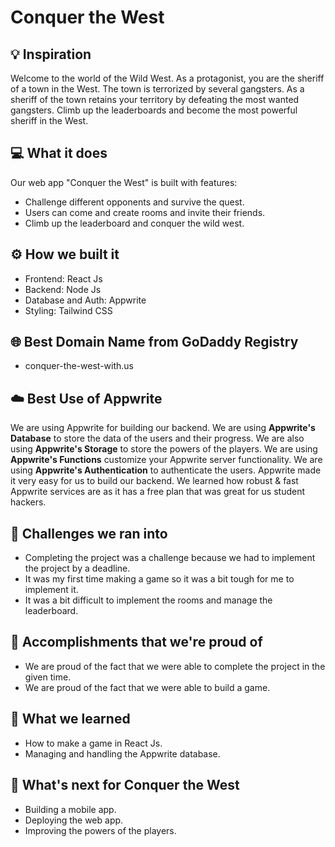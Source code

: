 # Conquer the West

## 💡 Inspiration

Welcome to the world of the Wild West. As a protagonist, you are the sheriff of a town in the West. The town is terrorized by several gangsters. As a sheriff of the town retains your territory by defeating the most wanted gangsters. Climb up the leaderboards and become the most powerful sheriff in the West.

## 💻 What it does

Our web app "Conquer the West" is built with features:

- Challenge different opponents and survive the quest.
- Users can come and create rooms and invite their friends.
- Climb up the leaderboard and conquer the wild west.

## ⚙️ How we built it

- Frontend: React Js
- Backend: Node Js
- Database and Auth: Appwrite
- Styling: Tailwind CSS

## 🌐 Best Domain Name from GoDaddy Registry

- conquer-the-west-with.us

## ☁️ Best Use of Appwrite

We are using Appwrite for building our backend. We are using **Appwrite's Database** to store the data of the users and their progress. We are also using **Appwrite's Storage** to store the powers of the players. We are using **Appwrite's Functions** customize your Appwrite server functionality. We are using **Appwrite's Authentication** to authenticate the users. Appwrite made it very easy for us to build our backend. We learned how robust & fast Appwrite services are as it has a free plan that was great for us student hackers.

## 🧠 Challenges we ran into

- Completing the project was a challenge because we had to implement the project by a deadline.
- It was my first time making a game so it was a bit tough for me to implement it.
- It was a bit difficult to implement the rooms and manage the leaderboard.

## 🏅 Accomplishments that we're proud of

- We are proud of the fact that we were able to complete the project in the given time.
- We are proud of the fact that we were able to build a game.

## 📖 What we learned
- How to make a game in React Js.
- Managing and handling the Appwrite database.

## 🚀 What's next for Conquer the West
- Building a mobile app.
- Deploying the web app.
- Improving the powers of the players.
